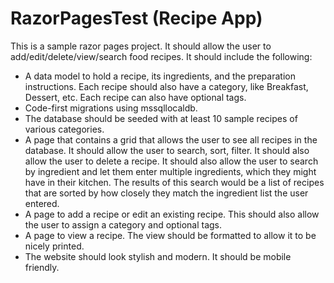 # RazorPagesTest (Recipe App)

This is a sample razor pages project. It should allow the user to add/edit/delete/view/search food recipes. It should include the following:

- A data model to hold a recipe, its ingredients, and the preparation instructions. Each recipe should also have a category, like Breakfast, Dessert, etc. Each recipe can also have optional tags.
- Code-first migrations using mssqllocaldb.
- The database should be seeded with at least 10 sample recipes of various categories.
- A page that contains a grid that allows the user to see all recipes in the database. It should allow the user to search, sort, filter. It should also allow the user to delete a recipe. It should also allow the user to search by ingredient and let them enter multiple ingredients, which they might have in their kitchen. The results of this search would be a list of recipes that are sorted by how closely they match the ingredient list the user entered.
- A page to add a recipe or edit an existing recipe. This should also allow the user to assign a category and optional tags.
- A page to view a recipe. The view should be formatted to allow it to be nicely printed.
- The website should look stylish and modern. It should be mobile friendly.
